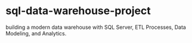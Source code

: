 # sql-data-warehouse-project
building a modern data warehouse with SQL Server, ETL Processes, Data Modeling, and Analytics.
